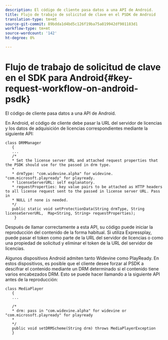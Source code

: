 ```yaml
---
description: El código de cliente pasa datos a una API de Android.
title: Flujo de trabajo de solicitud de clave en el PSDK de Android
translation-type: tm+mt
source-git-commit: 89bdda1d4bd5c126f19ba75a819942df901183d1
workflow-type: tm+mt
source-wordcount: '142'
ht-degree: 0%

---
```



# Flujo de trabajo de solicitud de clave en el SDK para Android{#key-request-workflow-on-android-psdk}

El código de cliente pasa datos a una API de Android.

En Android, el código de cliente debe pasar la URL del servidor de licencias y los datos de adquisición de licencias correspondientes mediante la siguiente API:

```
class DRMManager 
   { 
   ... 
   /* 
   * Set the license server URL and attached request properties that the PSDK should use for the passed in drm type.  
   * 
   * drmType: "com.widevine.alpha" for widevine. "com.microsoft.playready" for playready. 
   * licenseServerURL: self explanatory.  
   * requestProperties: key value pairs to be attached as HTTP headers to all license request sent to the passed in license server URL. Pass in 
   * NULL if none is needed.  
   */ 
   public static void setProtectionData(String drmType, String licenseServerURL,  Map<String, String> requestProperties); 
    }
```

Después de llamar correctamente a esta API, su código puede iniciar la reproducción del contenido de la forma habitual. Si utiliza Expressplay, puede pasar el token como parte de la URL del servidor de licencias o como una propiedad de solicitud y eliminar el token de la URL del servidor de licencias.

Algunos dispositivos Android admiten tanto Widevine como PlayReady. En estos dispositivos, es posible que el cliente desee forzar al PSDK a descifrar el contenido mediante un DRM determinado si el contenido tiene varios encabezados DRM. Esto se puede hacer llamando a la siguiente API antes de la reproducción:

```
class MediaPlayer 
   { 
   ... 
    
   /* 
   * drm: pass in "com.widevine.alpha" for widevine or "com.microsoft.playready" for playready 
   * 
   */ 
   public void setDRMScheme(String drm) throws MediaPlayerException 
   }
```


